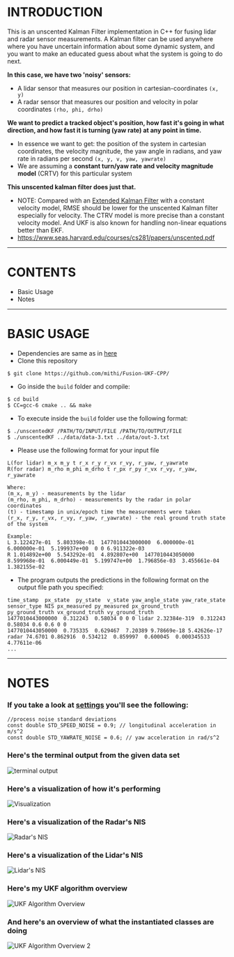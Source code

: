 # INTRODUCTION
This is an unscented Kalman Filter implementation in C++ for fusing lidar and radar sensor measurements.
A Kalman filter can be used anywhere where you have uncertain information about some dynamic system, 
and you want to make an educated guess about what the system is going to do next. 

**In this case, we have two 'noisy' sensors:**
- A lidar sensor that measures our position in cartesian-coordinates `(x, y)`
- A radar sensor that measures our position and velocity in polar coordinates `(rho, phi, drho)`

**We want to predict a tracked object's position, how fast it's going in what direction, and how fast it is
turning (yaw rate) at any point in time.** 
- In essence we want to get: the position of the system in cartesian coordinates, the velocity magnitude, the yaw angle in radians, and yaw rate  in radians per second `(x, y, v, yaw, yawrate)`
- We are assuming a **constant turn/yaw rate and velocity magnitude model** (CRTV) for this particular system

**This unscented kalman filter does just that.** 

- NOTE: Compared with an [Extended Kalman Filter](https://github.com/mithi/Fusion-EKF-CPP) with a constant velocity model, RMSE should be lower for the unscented Kalman filter especially for velocity. The CTRV model is more precise than a constant velocity model. And UKF is also known for handling non-linear equations better than EKF.
- https://www.seas.harvard.edu/courses/cs281/papers/unscented.pdf

-----
# CONTENTS
- Basic Usage
- Notes

-----
# BASIC USAGE
- Dependencies are same as in [here](https://github.com/mithi/Fusion-EKF-CPP)
- Clone this repository 
```
$ git clone https://github.com/mithi/Fusion-UKF-CPP/
```
- Go inside the `build` folder and compile: 
```
$ cd build
$ CC=gcc-6 cmake .. && make
```

- To execute inside the `build` folder use the following format: 

```
$ ./unscentedKF /PATH/TO/INPUT/FILE /PATH/TO/OUTPUT/FILE
$ ./unscentedKF ../data/data-3.txt ../data/out-3.txt
```

- Please use the following format for your input file
```
L(for lidar) m_x m_y t r_x r_y r_vx r_vy, r_yaw, r_yawrate
R(for radar) m_rho m_phi m_drho t r_px r_py r_vx r_vy, r_yaw, r_yawrate

Where:
(m_x, m_y) - measurements by the lidar
(m_rho, m_phi, m_drho) - measurements by the radar in polar coordinates
(t) - timestamp in unix/epoch time the measurements were taken
(r_x, r_y, r_vx, r_vy, r_yaw, r_yawrate) - the real ground truth state of the system

Example:
L 3.122427e-01  5.803398e-01  1477010443000000  6.000000e-01  6.000000e-01  5.199937e+00  0 0 6.911322e-03
R 1.014892e+00  5.543292e-01  4.892807e+00  1477010443050000  8.599968e-01  6.000449e-01  5.199747e+00  1.796856e-03  3.455661e-04  1.382155e-02
```
- The program outputs the predictions in the following format on the output file path you specified:
```
time_stamp  px_state  py_state  v_state yaw_angle_state yaw_rate_state  sensor_type NIS px_measured py_measured px_ground_truth py_ground_truth vx_ground_truth vy_ground_truth
1477010443000000  0.312243  0.58034 0 0 0 lidar 2.32384e-319  0.312243  0.58034 0.6 0.6 0 0
1477010443050000  0.735335  0.629467  7.20389 9.78669e-18 5.42626e-17 radar 74.6701 0.862916  0.534212  0.859997  0.600045  0.000345533 4.77611e-06
...
```

-----
# NOTES

### If you take a look at [settings](https://github.com/mithi/Fusion-UKF-CPP/blob/master/headers/settings.h) you'll see the following:
```
//process noise standard deviations
const double STD_SPEED_NOISE = 0.9; // longitudinal acceleration in m/s^2
const double STD_YAWRATE_NOISE = 0.6; // yaw acceleration in rad/s^2
```

### Here's the terminal output from the given data set
![terminal output](https://github.com/mithi/Fusion-UKF-CPP/blob/master/images/terminal_output.png)

### Here's a visualization of how it's performing
![Visualization](https://github.com/mithi/Fusion-UKF-CPP/blob/master/images/graph-1.png)

###  Here's a visualization of the Radar's NIS
![Radar's NIS](https://github.com/mithi/Fusion-UKF-CPP/blob/master/images/radar_nis.png)

### Here's a visualization of the Lidar's NIS
![Lidar's NIS](https://github.com/mithi/Fusion-UKF-CPP/blob/master/images/lidar_nis.png)

### Here's my UKF algorithm overview
![UKF Algorithm Overview](https://github.com/mithi/Fusion-UKF-CPP/blob/master/images/FusionUKF_overview_1.png)

###  And here's an overview of what the instantiated classes are doing
![UKF Algorithm Overview 2](https://github.com/mithi/Fusion-UKF-CPP/blob/master/images/FusionUKF_overview_2.png)
